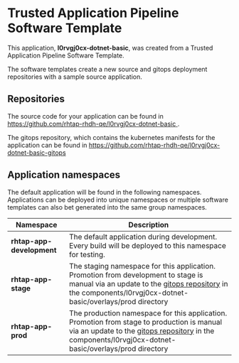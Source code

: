 # Trusted Application Pipeline Software Template

This application, **l0rvgj0cx-dotnet-basic**, was created from a Trusted Application Pipeline Software Template.

The software templates create a new source and gitops deployment repositories with a sample source application. 

## Repositories

The source code for your application can be found in [https://github.com/rhtap-rhdh-qe/l0rvgj0cx-dotnet-basic ](https://github.com/rhtap-rhdh-qe/l0rvgj0cx-dotnet-basic ).
 
The gitops repository, which contains the kubernetes manifests for the application can be found in 
[https://github.com/rhtap-rhdh-qe/l0rvgj0cx-dotnet-basic-gitops ](https://github.com/rhtap-rhdh-qe/l0rvgj0cx-dotnet-basic-gitops ) 

## Application namespaces 

The default application will be found in the following namespaces. Applications can be deployed into unique namespaces or multiple software templates can also bet generated into the same group namespaces.  

|  Namespace   |  Description   |  
| -------- | -------- |   
| **rhtap-app-development** | The default application during development. Every build will be deployed to this namespace for testing. | 
| **rhtap-app-stage** | The staging namespace for this application. Promotion from development to stage is manual via an update to the [gitops repository](https://github.com/rhtap-rhdh-qe/l0rvgj0cx-dotnet-basic-gitops ) in the components/l0rvgj0cx-dotnet-basic/overlays/prod directory |  
| **rhtap-app-prod** | The production namespace for this application. Promotion from stage to production is manual via an update to the [gitops repository](https://github.com/rhtap-rhdh-qe/l0rvgj0cx-dotnet-basic-gitops ) in the components/l0rvgj0cx-dotnet-basic/overlays/prod directory | 
